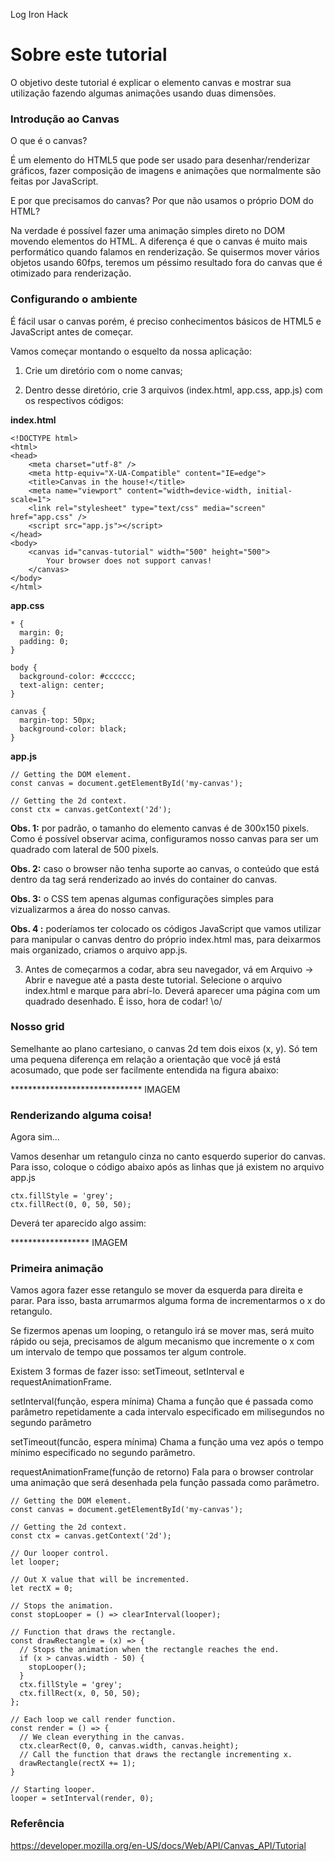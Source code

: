 
Log Iron Hack

# Sobre este tutorial

O objetivo deste tutorial é explicar o elemento canvas e mostrar sua utilização fazendo algumas animações usando duas dimensões.

### Introdução ao Canvas

O que é o canvas?

É um elemento do HTML5 que pode ser usado para desenhar/renderizar gráficos, fazer composição de imagens e animações que normalmente são feitas por JavaScript.

E por que precisamos do canvas? Por que não usamos o próprio DOM do HTML?

Na verdade é possível fazer uma animação simples direto no DOM movendo elementos do HTML. A diferença é que o canvas é muito mais performático quando falamos en renderização. Se quisermos mover vários objetos usando 60fps, teremos um péssimo resultado fora do canvas que é otimizado para renderização.

### Configurando o ambiente

É fácil usar o canvas porém, é preciso conhecimentos básicos de HTML5 e JavaScript antes de começar.

Vamos começar montando o esquelto da nossa aplicação:

1. Crie um diretório com o nome canvas;

2. Dentro desse diretório, crie 3 arquivos (index.html, app.css, app.js) com os respectivos códigos:

**index.html**

```
<!DOCTYPE html>
<html>
<head>
    <meta charset="utf-8" />
    <meta http-equiv="X-UA-Compatible" content="IE=edge">
    <title>Canvas in the house!</title>
    <meta name="viewport" content="width=device-width, initial-scale=1">
    <link rel="stylesheet" type="text/css" media="screen" href="app.css" />
    <script src="app.js"></script>
</head>
<body>
    <canvas id="canvas-tutorial" width="500" height="500">
        Your browser does not support canvas!
    </canvas>
</body>
</html>
```

**app.css**

```
* {
  margin: 0;
  padding: 0;
}

body {
  background-color: #cccccc;
  text-align: center;
}

canvas {
  margin-top: 50px;
  background-color: black;
}
```
**app.js**

```
// Getting the DOM element.
const canvas = document.getElementById('my-canvas');

// Getting the 2d context.
const ctx = canvas.getContext('2d');

```

**Obs. 1:** por padrão, o tamanho do elemento canvas é de 300x150 pixels. Como é possível observar acima, configuramos nosso canvas para ser um quadrado com lateral de 500 pixels.

**Obs. 2:** caso o browser não tenha suporte ao canvas, o conteúdo que está dentro da tag será renderizado ao invés do container do canvas.

**Obs. 3:** o CSS tem apenas algumas configurações simples para vizualizarmos a área do nosso canvas.

**Obs. 4 :** poderíamos ter colocado os códigos JavaScript que vamos utilizar para manipular o canvas dentro do próprio index.html mas, para deixarmos mais organizado, criamos o arquivo app.js.

3. Antes de começarmos a codar, abra seu navegador, vá em Arquivo -> Abrir e navegue até a pasta deste tutorial. Selecione o arquivo index.html e marque para abrí-lo. Deverá aparecer uma página com um quadrado desenhado. É isso, hora de codar! \o/

### Nosso grid

Semelhante ao plano cartesiano, o canvas 2d tem dois eixos (x, y). Só tem uma pequena diferença em relação a orientação que você já está acosumado, que pode ser facilmente entendida na figura abaixo:

****************************** IMAGEM

### Renderizando alguma coisa!

Agora sim...

Vamos desenhar um retangulo cinza no canto esquerdo superior do canvas. Para isso, coloque o código abaixo após as linhas que já existem no arquivo app.js

```
ctx.fillStyle = 'grey';
ctx.fillRect(0, 0, 50, 50);
```

Deverá ter aparecido algo assim:

****************** IMAGEM

### Primeira animação

Vamos agora fazer esse retangulo se mover da esquerda para direita e parar. Para isso, basta arrumarmos alguma forma de incrementarmos o x do retangulo.

Se fizermos apenas um looping, o retangulo irá se mover mas, será muito rápido ou seja, precisamos de algum mecanismo que incremente o x com um intervalo de tempo que possamos ter algum controle.

Existem 3 formas de fazer isso: setTimeout, setInterval e requestAnimationFrame.

setInterval(função, espera mínima)
Chama a função que é passada como parâmetro repetidamente a cada intervalo especificado em milisegundos no segundo parâmetro

setTimeout(funcão, espera mínima)
Chama a função uma vez após o tempo mínimo especificado no segundo parâmetro.

requestAnimationFrame(função de retorno)
Fala para o browser controlar uma animação que será desenhada pela função passada como parâmetro.

```
// Getting the DOM element.
const canvas = document.getElementById('my-canvas');

// Getting the 2d context.
const ctx = canvas.getContext('2d');

// Our looper control.
let looper;

// Out X value that will be incremented.
let rectX = 0;

// Stops the animation.
const stopLooper = () => clearInterval(looper);

// Function that draws the rectangle.
const drawRectangle = (x) => {
  // Stops the animation when the rectangle reaches the end.
  if (x > canvas.width - 50) {
    stopLooper();
  }
  ctx.fillStyle = 'grey';
  ctx.fillRect(x, 0, 50, 50);
};

// Each loop we call render function.
const render = () => {
  // We clean everything in the canvas.
  ctx.clearRect(0, 0, canvas.width, canvas.height);
  // Call the function that draws the rectangle incrementing x.
  drawRectangle(rectX += 1);
}

// Starting looper.
looper = setInterval(render, 0);
```

### Referência

https://developer.mozilla.org/en-US/docs/Web/API/Canvas_API/Tutorial